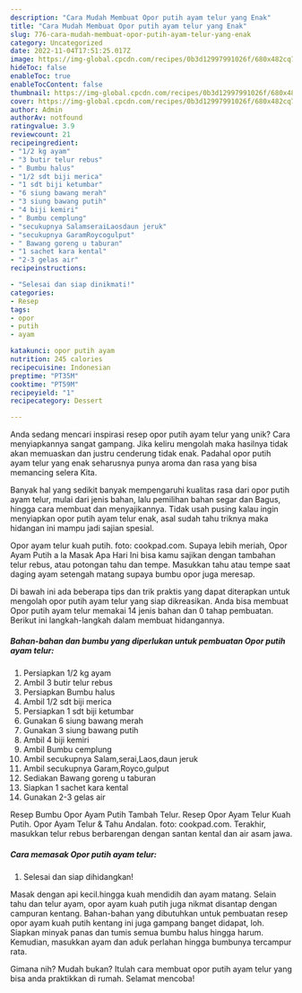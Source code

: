 ```yaml
---
description: "Cara Mudah Membuat Opor putih ayam telur yang Enak"
title: "Cara Mudah Membuat Opor putih ayam telur yang Enak"
slug: 776-cara-mudah-membuat-opor-putih-ayam-telur-yang-enak
category: Uncategorized
date: 2022-11-04T17:51:25.017Z
image: https://img-global.cpcdn.com/recipes/0b3d12997991026f/680x482cq70/opor-putih-ayam-telur-foto-resep-utama.jpg
hideToc: false
enableToc: true
enableTocContent: false
thumbnail: https://img-global.cpcdn.com/recipes/0b3d12997991026f/680x482cq70/opor-putih-ayam-telur-foto-resep-utama.jpg
cover: https://img-global.cpcdn.com/recipes/0b3d12997991026f/680x482cq70/opor-putih-ayam-telur-foto-resep-utama.jpg
author: Admin
authorAv: notfound
ratingvalue: 3.9
reviewcount: 21
recipeingredient:
- "1/2 kg ayam"
- "3 butir telur rebus"
- " Bumbu halus"
- "1/2 sdt biji merica"
- "1 sdt biji ketumbar"
- "6 siung bawang merah"
- "3 siung bawang putih"
- "4 biji kemiri"
- " Bumbu cemplung"
- "secukupnya SalamseraiLaosdaun jeruk"
- "secukupnya GaramRoycogulput"
- " Bawang goreng u taburan"
- "1 sachet kara kental"
- "2-3 gelas air"
recipeinstructions:

- "Selesai dan siap dinikmati!"
categories:
- Resep
tags:
- opor
- putih
- ayam

katakunci: opor putih ayam 
nutrition: 245 calories
recipecuisine: Indonesian
preptime: "PT35M"
cooktime: "PT59M"
recipeyield: "1"
recipecategory: Dessert

---
```





Anda sedang mencari inspirasi resep opor putih ayam telur yang unik? Cara menyiapkannya sangat gampang. Jika keliru mengolah maka hasilnya tidak akan memuaskan dan justru cenderung tidak enak. Padahal opor putih ayam telur yang enak seharusnya punya aroma dan rasa yang bisa memancing selera Kita.





Banyak hal yang sedikit banyak mempengaruhi kualitas rasa dari opor putih ayam telur, mulai dari jenis bahan, lalu pemilihan bahan segar dan Bagus, hingga cara membuat dan menyajikannya. Tidak usah pusing kalau ingin menyiapkan opor putih ayam telur enak,      asal sudah tahu triknya maka hidangan ini mampu jadi sajian spesial.














Opor ayam telur kuah putih. foto: cookpad.com. Supaya lebih meriah, Opor Ayam Putih a la Masak Apa Hari Ini bisa kamu sajikan dengan tambahan telur rebus, atau potongan tahu dan tempe. Masukkan tahu atau tempe saat daging ayam setengah matang supaya bumbu opor juga meresap.






Di bawah ini ada beberapa tips dan trik praktis yang dapat diterapkan untuk mengolah opor putih ayam telur yang siap dikreasikan. Anda bisa membuat Opor putih ayam telur memakai 14 jenis bahan dan 0 tahap pembuatan. Berikut ini langkah-langkah dalam membuat hidangannya.

<!--inarticleads1-->

##### Bahan-bahan dan bumbu yang diperlukan untuk pembuatan Opor putih ayam telur:

1. Persiapkan 1/2 kg ayam
1. Ambil 3 butir telur rebus
1. Persiapkan  Bumbu halus
1. Ambil 1/2 sdt biji merica
1. Persiapkan 1 sdt biji ketumbar
1. Gunakan 6 siung bawang merah
1. Gunakan 3 siung bawang putih
1. Ambil 4 biji kemiri
1. Ambil  Bumbu cemplung
1. Ambil secukupnya Salam,serai,Laos,daun jeruk
1. Ambil secukupnya Garam,Royco,gulput
1. Sediakan  Bawang goreng u taburan
1. Siapkan 1 sachet kara kental
1. Gunakan 2-3 gelas air


Resep Bumbu Opor Ayam Putih Tambah Telur. Resep Opor Ayam Telur Kuah Putih. Opor Ayam Telur &amp; Tahu Andalan. foto: cookpad.com. Terakhir, masukkan telur rebus berbarengan dengan santan kental dan air asam jawa. 

<!--inarticleads2-->

##### Cara memasak Opor putih ayam telur:


1. Selesai dan siap dihidangkan!

Masak dengan api kecil.hingga kuah mendidih dan ayam matang. Selain tahu dan telur ayam, opor ayam kuah putih juga nikmat disantap dengan campuran kentang. Bahan-bahan yang dibutuhkan untuk pembuatan resep opor ayam kuah putih kentang ini juga gampang banget didapat, loh. Siapkan minyak panas dan tumis semua bumbu halus hingga harum. Kemudian, masukkan ayam dan aduk perlahan hingga bumbunya tercampur rata. 

Gimana nih? Mudah bukan? Itulah cara membuat opor putih ayam telur yang bisa anda praktikkan di rumah. Selamat mencoba!
